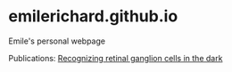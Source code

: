 # emilerichard.github.io
Emile's personal webpage

Publications: 
[Recognizing retinal ganglion cells in the dark]


[Recognizing retinal ganglion cells in the dark]: <https://papers.nips.cc/paper/5652-recognizing-retinal-ganglion-cells-in-the-dark>
